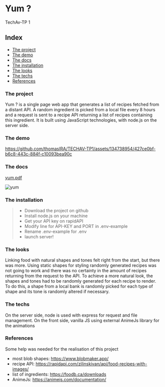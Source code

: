 # Yum ?
TechAv-TP 1

## Index

* [The project](#the-project)
* [The demo](#the-demo)
* [The docs](#the-docs)
* [The installation](#the-installation)
* [The looks](#the-looks)
* [The techs](#the-techs)
* [References](#references)

### The project
Yum ? is a single page web app that generates a list of recipes fetched from a distant API. A random ingredient is picked from a local file every 8 hours and a request is sent to a recipe API returning a list of recipes containing this ingredient. It is built using JavaScript technologies, with node.js on the server side.

### The demo
https://github.com/thomasIRA/TECHAV-TP1/assets/134738954/427ce0bf-b6c8-443c-884f-c10093bea90c

### The docs
[yum.pdf](https://github.com/thomasIRA/TECHAV-TP1/files/13547698/yum.pdf)

![yum](https://github.com/thomasIRA/TECHAV-TP1/assets/134738954/2d945bbb-2096-4da8-a6e0-e3b0878a7ad5)

### The installation
> - Download the project on github
> - Install node.js on your machine
> - Get your API key on rapidAPI
> - Modify line for API-KEY and PORT in .env-example
> - Rename .env-example for .env
> - launch server! 

### The looks
Linking food with natural shapes and tones felt right from the start, but there was more. Using static shapes for styling randomly generated recipes was not going to work and there was no certainty in the amount of recipes returning from the request to the API. To achieve a more natural look, the shapes and tones had to be randomly generated for each recipe to render. To do this, a shape from a local bank is randomly picked for each type of shape and its tone is randomly altered if necessary.

### The techs
On the server side, node is used with express for request and file management. On the front side, vanilla JS using external AnimeJs library for the animations

### References
Some help was needed for the realisation of this project

- most blob shapes: https://www.blobmaker.app/
- recipe API: https://rapidapi.com/zilinskivan/api/food-recipes-with-images/
- list of ingredients: https://foodb.ca/downloads
- AnimeJs: https://animejs.com/documentation/
